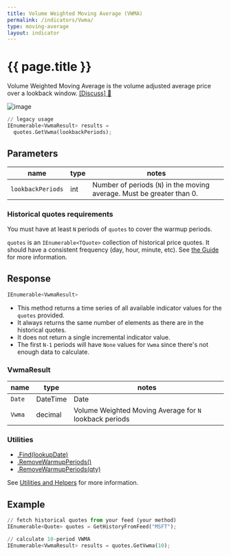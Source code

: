 ```yaml
---
title: Volume Weighted Moving Average (VWMA)
permalink: /indicators/Vwma/
type: moving-average
layout: indicator
---
```


# {{ page.title }}

Volume Weighted Moving Average is the volume adjusted average price over a lookback window.
[[Discuss] :speech_balloon:]({{site.github.base_repository_url}}/discussions/657 "Community discussion about this indicator")

![image]({{site.charturl}}/Vwma.png)

```python
// legacy usage
IEnumerable<VwmaResult> results =
  quotes.GetVwma(lookbackPeriods);
```

## Parameters

| name | type | notes
| -- |-- |--
| `lookbackPeriods` | int | Number of periods (`N`) in the moving average.  Must be greater than 0.

### Historical quotes requirements

You must have at least `N` periods of `quotes` to cover the warmup periods.

`quotes` is an `IEnumerable<TQuote>` collection of historical price quotes.  It should have a consistent frequency (day, hour, minute, etc).  See [the Guide]({{site.baseurl}}/guide/#historical-quotes) for more information.

## Response

```python
IEnumerable<VwmaResult>
```

- This method returns a time series of all available indicator values for the `quotes` provided.
- It always returns the same number of elements as there are in the historical quotes.
- It does not return a single incremental indicator value.
- The first `N-1` periods will have `None` values for `Vwma` since there's not enough data to calculate.

### VwmaResult

| name | type | notes
| -- |-- |--
| `Date` | DateTime | Date
| `Vwma` | decimal | Volume Weighted Moving Average for `N` lookback periods

### Utilities

- [.Find(lookupDate)]({{site.baseurl}}/utilities#find-indicator-result-by-date)
- [.RemoveWarmupPeriods()]({{site.baseurl}}/utilities#remove-warmup-periods)
- [.RemoveWarmupPeriods(qty)]({{site.baseurl}}/utilities#remove-warmup-periods)

See [Utilities and Helpers]({{site.baseurl}}/utilities#utilities-for-indicator-results) for more information.

## Example

```python
// fetch historical quotes from your feed (your method)
IEnumerable<Quote> quotes = GetHistoryFromFeed("MSFT");

// calculate 10-period VWMA
IEnumerable<VwmaResult> results = quotes.GetVwma(10);
```
